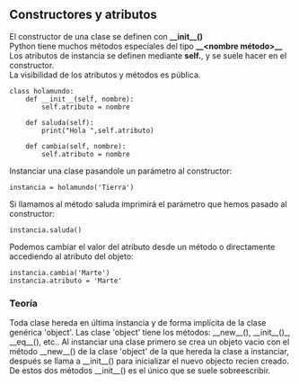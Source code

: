 ## Constructores y atributos

El constructor de una clase se definen con **\_\_init\_\_()** <br />
Python tiene muchos métodos especiales del tipo **\_\_<nombre método>\_\_** <br />
Los atributos de instancia se definen mediante **self.<atributo>**, y se suele hacer en el constructor. <br />
La visibilidad de los atributos y métodos es pública.

    class holamundo:
        def __init__(self, nombre): 
            self.atributo = nombre
    
        def saluda(self):
            print("Hola ",self.atributo)
    
        def cambia(self, nombre):
            self.atributo = nombre

Instanciar una clase pasandole un parámetro al constructor:

    instancia = holamundo('Tierra')

Si llamamos al método saluda imprimirá el parámetro que hemos pasado al constructor:

    instancia.saluda()

Podemos cambiar el valor del atributo desde un método o directamente accediendo al atributo del objeto:

    instancia.cambia('Marte')
    instancia.atributo = 'Marte'

### Teoría
Toda clase hereda en última instancia y de forma implícita de la clase genérica 'object'.
Las clase 'object' tiene los métodos: \_\_new\_\_(), \_\_init\_\_()_, \_\_eq\_\_(), etc..
Al instanciar una clase primero se crea un objeto vacio con el método \_\_new\_\_() de la
clase 'object' de la que hereda la clase a instanciar, después se llama a \_\_init\_\_()
para inicializar el nuevo objecto recien creado. De estos dos métodos \_\_init\_\_() es el
único que se suele sobreescribir.
